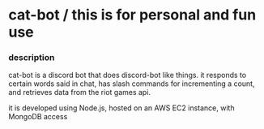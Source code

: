 # cat-bot / this is for personal and fun use

### description
cat-bot is a discord bot that does discord-bot like things. it responds to certain words said in chat, has slash commands for incrementing a count, and retrieves data from the riot games api.

it is developed using Node.js, hosted on an AWS EC2 instance, with MongoDB access
